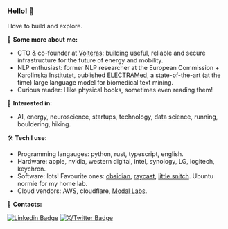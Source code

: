 ### Hello! 👋

I love to build and explore.

👤 **Some more about me:**
- CTO & co-founder at [Volteras](https://volteras.com): building useful, reliable and secure infrastructure for the future of energy and mobility.
- NLP enthusiast: former NLP researcher at the European Commission + Karolinska Institutet, published [ELECTRAMed](https://github.com/gmpoli/electramed), a state-of-the-art (at the time) large language model for biomedical text mining.
- Curious reader: I like physical books, sometimes even reading them!

🔭 **Interested in:**
- AI, energy, neuroscience, startups, technology, data science, running, bouldering, hiking.

🛠️ **Tech I use:**
- Programming langauges: python, rust, typescript, english.
- Hardware: apple, nvidia, western digital, intel, synology, LG, logitech, keychron.
- Software: lots! Favourite ones: [obsidian](https://obsidian.md/), [raycast](https://www.raycast.com/), [little snitch](https://www.obdev.at/products/littlesnitch/index.html). Ubuntu normie for my home lab.
- Cloud vendors: AWS, cloudflare, [Modal Labs](https://modal.com/).

💬 **Contacts:**

[![Linkedin Badge](https://img.shields.io/badge/-giacomomiolo-3366CC?style=flat-square&logo=Linkedin&logoColor=white&link=https://www.linkedin.com/in/giacomo-miolo-83a49ba4/)](https://www.linkedin.com/in/giacomo-miolo/) [![X/Twitter Badge](https://img.shields.io/twitter/url?url=https%3A%2F%2Ftwitter.com%2Fgiacomomiolo&label=%40giacomomiolo&link=https%3A%2F%2Ftwitter.com%2Fgiacomomiolo)](https://twitter.com/giacomomiolo)

